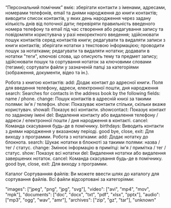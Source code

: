 
“Персональний помічник” вміє:
зберігати контакти з іменами, адресами, номерами телефонів, email та днями народження до книги контактів;
виводити список контактів, у яких день народження через задану кількість днів від поточної дати;
перевіряти правильність введеного номера телефону та email під час створення або редагування запису та повідомляти користувача у разі некоректного введення;
здійснювати пошук контактів серед контактів книги;
редагувати та видаляти записи з книги контактів;
зберігати нотатки з текстовою інформацією;
проводити пошук за нотатками;
редагувати та видаляти нотатки;
додавати в нотатки "теги", ключові слова, що описують тему та предмет запису;
здійснювати пошук та сортування нотаток за ключовими словами (тегами);
сортувати файли у зазначеній папці за категоріями (зображення, документи, відео та ін.).

Робота з книгою контактів:
add: Додає контакт до адресної книги. Поля для введення телефону, адреси, електронної пошти, дня народження
search: Searches for contacts in the address book by the following fields: name / phone.
change: Пошук контактів в адресній книзі за такими полями: ім'я / телефон.
show: Показуває контакти стільки, скільки вкаже користувач.
showall: Показує всі контакти.
showcontact: Показує контакт по заданому імені
del: Видалення контакту або видалення телефону / адреси / електронної пошти / дня народження в контакті.
cancel: Команда скасування будь-де в помічнику.
birthdays: Виводить контакти з днями народження у вказаному періоді.
good bye, close, exit: Для виходу з программи.
Робота з нотатками:
add: Додає нотатку до блокнота.
search: Шукає нотатки в блокноті за такими полями: назва / тег / статус.
change: Змінює інформацію в примітці: ім'я / примітка / тег / статус.
show: Показує всі нотатки
del: Видалення нотатки або видалення завершених нотаток.
cancel: Команда скасування будь-де в помічнику.
good bye, close, exit: Для виходу з программи.



Каталог Сортуванняя файлів:
Ви можете ввести шлях до каталогу для сортування файлів.
Всі файли відсортовані за категоріями:

"images": ["jpeg", "png", "jpg", "svg"],
"video": ["avi", "mp4", "mov", "mpk"],
"documents": ["doc", "docx", "txt", "pdf", "xlsx", "pptx"],
"audio": ["mp3", "ogg", "wav", "amr"],
"archives": ["zip", "gz", "tar"],
"unknown"